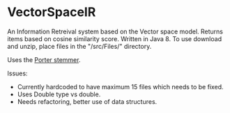 # VectorSpaceIR

An Information Retreival system based on the Vector space model. Returns items based on cosine similarity score. Written in Java 8. 
To use download and unzip, place files in the "/src/Files/" directory.

Uses the [Porter stemmer](https://tartarus.org/martin/PorterStemmer/).



Issues:
- Currently hardcoded to have maximum 15 files which needs to be fixed.
- Uses Double type vs double.
- Needs refactoring, better use of data structures.
